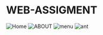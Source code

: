 # WEB-ASSIGMENT
![Home](https://github.com/shanitahgithub/WEB-ASSIGMENT/assets/142230234/222cc9f4-0a59-4e60-b5ac-c5e4f5680583)
![ABOUT](https://github.com/shanitahgithub/WEB-ASSIGMENT/assets/142230234/b83cc6f6-cf20-4234-acbf-519ccfbca10d)
![menu](https://github.com/shanitahgithub/WEB-ASSIGMENT/assets/142230234/c21b1b97-8231-4d5f-88ba-ed3bfef21fb0)
![ant](https://github.com/shanitahgithub/WEB-ASSIGMENT/assets/142230234/ef306b5a-28e9-4613-8a28-8f1fc0accfcd)
